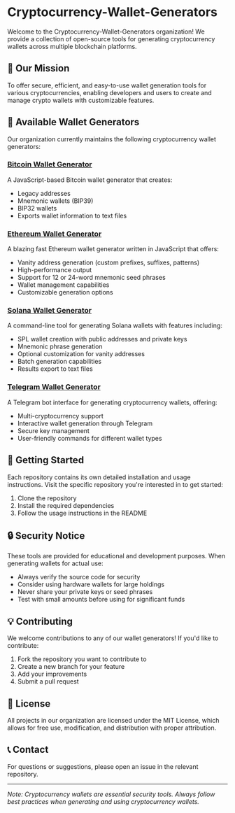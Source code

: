 # Cryptocurrency-Wallet-Generators

Welcome to the Cryptocurrency-Wallet-Generators organization! We provide a collection of open-source tools for generating cryptocurrency wallets across multiple blockchain platforms.

## 🌟 Our Mission

To offer secure, efficient, and easy-to-use wallet generation tools for various cryptocurrencies, enabling developers and users to create and manage crypto wallets with customizable features.

## 🔑 Available Wallet Generators

Our organization currently maintains the following cryptocurrency wallet generators:

### [Bitcoin Wallet Generator](https://github.com/Cryptocurrency-Wallet-Generators/bitcoin-generate-wallets)

A JavaScript-based Bitcoin wallet generator that creates:
- Legacy addresses
- Mnemonic wallets (BIP39)
- BIP32 wallets
- Exports wallet information to text files

### [Ethereum Wallet Generator](https://github.com/Cryptocurrency-Wallet-Generators/ethereum-generate-wallets)

A blazing fast Ethereum wallet generator written in JavaScript that offers:
- Vanity address generation (custom prefixes, suffixes, patterns)
- High-performance output
- Support for 12 or 24-word mnemonic seed phrases
- Wallet management capabilities
- Customizable generation options

### [Solana Wallet Generator](https://github.com/Cryptocurrency-Wallet-Generators/solana-generate-wallets)

A command-line tool for generating Solana wallets with features including:
- SPL wallet creation with public addresses and private keys
- Mnemonic phrase generation
- Optional customization for vanity addresses
- Batch generation capabilities
- Results export to text files

### [Telegram Wallet Generator](https://github.com/Cryptocurrency-Wallet-Generators/telegram-generate-wallets)

A Telegram bot interface for generating cryptocurrency wallets, offering:
- Multi-cryptocurrency support
- Interactive wallet generation through Telegram
- Secure key management
- User-friendly commands for different wallet types

## 🚀 Getting Started

Each repository contains its own detailed installation and usage instructions. Visit the specific repository you're interested in to get started:

1. Clone the repository
2. Install the required dependencies
3. Follow the usage instructions in the README

## 🔒 Security Notice

These tools are provided for educational and development purposes. When generating wallets for actual use:

- Always verify the source code for security
- Consider using hardware wallets for large holdings
- Never share your private keys or seed phrases
- Test with small amounts before using for significant funds

## 💡 Contributing

We welcome contributions to any of our wallet generators! If you'd like to contribute:

1. Fork the repository you want to contribute to
2. Create a new branch for your feature
3. Add your improvements
4. Submit a pull request

## 📄 License

All projects in our organization are licensed under the MIT License, which allows for free use, modification, and distribution with proper attribution.

## 📞 Contact

For questions or suggestions, please open an issue in the relevant repository.

---

*Note: Cryptocurrency wallets are essential security tools. Always follow best practices when generating and using cryptocurrency wallets.*
